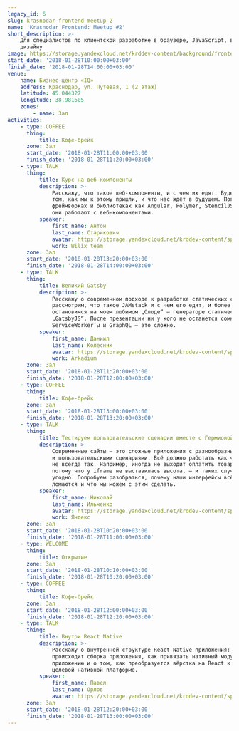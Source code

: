 ```yaml
---
legacy_id: 6
slug: krasnodar-frontend-meetup-2
name: 'Krasnodar Frontend: Meetup #2'
short_description: >-
    Для специалистов по клиентской разработке в браузере, JavaScript, вёрстке и
    дизайну
image: https://storage.yandexcloud.net/krddev-content/background/frontend.jpg
start_date: '2018-01-28T10:00:00+03:00'
finish_date: '2018-01-28T14:00:00+03:00'
venue:
    name: Бизнес-центр «IQ»
    address: Краснодар, ул. Путевая, 1 (2 этаж)
    latitude: 45.044327
    longitude: 38.981605
    zones:
        - name: Зал
activities:
    - type: COFFEE
      thing:
          title: Кофе-брейк
      zone: Зал
      start_date: '2018-01-28T11:00:00+03:00'
      finish_date: '2018-01-28T11:20:00+03:00'
    - type: TALK
      thing:
          title: Курс на веб-компоненты
          description: >-
              Расскажу, что такое веб-компоненты, и с чем их едят. Будем разбираться о
              том, как мы к этому пришли, и что нас ждёт в будущем. Поговорим о таких
              фреймворках и библиотеках как Angular, Polymer, StencilJS и о том, как
              они работают с веб-компонентами.
          speaker:
              first_name: Антон
              last_name: Старикович
              avatar: https://storage.yandexcloud.net/krddev-content/speakers%2Fanton-starikovich.jpeg
              work: Wilix team
      zone: Зал
      start_date: '2018-01-28T13:20:00+03:00'
      finish_date: '2018-01-28T14:00:00+03:00'
    - type: TALK
      thing:
          title: Великий Gatsby
          description: >-
              Расскажу о современном подходе к разработке статических сайтов. Мы
              рассмотрим, что такое JAMstack и с чем его едят, и более подробно
              остановимся на моем любимом „блюде“ — генераторе статических сайтов
              „GatsbyJS“. После презентации ни у кого не останется сомнений, что
              ServiceWorker’ы и GraphQL — это сложно.
          speaker:
              first_name: Даниил
              last_name: Колесник
              avatar: https://storage.yandexcloud.net/krddev-content/speakers%2Fdaniil-kolesnik.jpeg
              work: Arkadium
      zone: Зал
      start_date: '2018-01-28T11:20:00+03:00'
      finish_date: '2018-01-28T12:00:00+03:00'
    - type: COFFEE
      thing:
          title: Кофе-брейк
      zone: Зал
      start_date: '2018-01-28T13:00:00+03:00'
      finish_date: '2018-01-28T13:20:00+03:00'
    - type: TALK
      thing:
          title: Тестируем пользовательские сценарии вместе с Гермионой
          description: >-
              Современные сайты — это сложные приложения с разнообразными интерфейсами
              и пользовательскими сценариями. Всё должно работать как часы. Однако это
              не всегда так. Например, иногда не выходит оплатить товар в интернете,
              потому что у iframe не выставилась высота, — и таких случаев сколько
              угодно. Попробуем разобраться, почему наши интерфейсы всё ещё иногда
              ломаются и что мы можем с этим сделать.
          speaker:
              first_name: Николай
              last_name: Ильченко
              avatar: https://storage.yandexcloud.net/krddev-content/speakers%2Fnick-ilchenko.jpeg
              work: Яндекс
      zone: Зал
      start_date: '2018-01-28T10:20:00+03:00'
      finish_date: '2018-01-28T11:00:00+03:00'
    - type: WELCOME
      thing:
          title: Открытие
      zone: Зал
      start_date: '2018-01-28T10:10:00+03:00'
      finish_date: '2018-01-28T10:20:00+03:00'
    - type: COFFEE
      thing:
          title: Кофе-брейк
      zone: Зал
      start_date: '2018-01-28T12:00:00+03:00'
      finish_date: '2018-01-28T12:20:00+03:00'
    - type: TALK
      thing:
          title: Внутри React Native
          description: >-
              Расскажу о внутренней структуре React Native приложения: о том, как
              происходит сборка приложения, как привязать нативный модуль к вашему
              приложению и о том, как преобразуется вёрстка на React к вёрстке на
              целевой нативной платформе.
          speaker:
              first_name: Павел
              last_name: Орлов
              avatar: https://storage.yandexcloud.net/krddev-content/speakers%2Fpavel.jpg
      zone: Зал
      start_date: '2018-01-28T12:20:00+03:00'
      finish_date: '2018-01-28T13:00:00+03:00'
---
```

